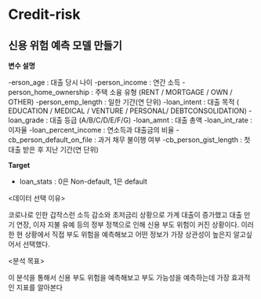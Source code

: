 # Credit-risk

## 신용 위험 예측 모델 만들기

**변수 설명**

-erson_age : 대출 당시 나이
-person_income : 연간 소득
-person_home_ownership : 주택 소융 유형 (RENT / MORTGAGE / OWN / OTHER)
-person_emp_length : 일한 기간(연 단위)
-loan_intent : 대출 목적 ( EDUCATION / MEDICAL / VENTURE / PERSONAL/ DEBTCONSOLIDATION)
-loan_grade : 대출 등급 (A/B/C/D/E/F/G)
-loan_amnt : 대출 총액
-loan_int_rate : 이자율
-loan_percent_income : 연소득과 대출금의 비율
-cb_person_default_on_file : 과거 채무 불이행 여부
-cb_person_gist_length : 첫 대출 받은 후 지난 기간(연 단위)

**Target**

- loan_stats : 0은 Non-default, 1은 default

<데이터 선택 이유>

코로나로 인한 갑작스런 소득 감소와 초저금리 상황으로 가계 대출이 증가했고 대출 만기 연장, 이자 지불 유예 등의 정부 정책으로 인해 신용 부도 위험이 커진 상황이다. 이러한 현 상황에서 직접 부도 위험을 예측해보고 어떤 정보가 가장 상관성이 높은지 알고싶어서 선택했다.

<분석 목표>

이 분석을 통해서 신용 부도 위험을 예측해보고 부도 가능성을 예측하는데 가장 효과적인 지표를 알아본다
